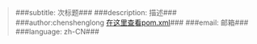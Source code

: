 >###subtitle: 次标题###
>###description: 描述###
>###author:chenshenglong
 <a href="http://www.cloudera.com/content/cloudera/en/documentation/core/latest/topics/cdh_vd_cdh5_maven_repo.html#concept_qyl_clc_sp_unique_2">在这里查看pom.xml</a>###
>###email: 邮箱###
>###language: zh-CN###

>
